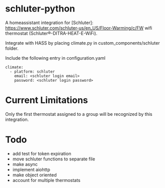 # schluter-python
A homeassistant integration for [Schluter]: https://www.schluter.com/schluter-us/en_US/Floor-Warming/c/FW wifi thermostat (Schluter®-DITRA-HEAT-E-WiFi).

Integrate with HASS by placing climate.py in custom_components/schluter folder.

Include the following entry in configuration.yaml

    climate:
      - platform: schluter
        email: <schluter login email>
        password: <schluter login password>

# Current Limitations
  Only the first thermostat assigned to a group will be recognized by this integration.
  
# Todo
- add test for token expiration
- move schluter functions to separate file
- make async
- implement aiohttp
- make object oriented
- account for multiple thermostats
